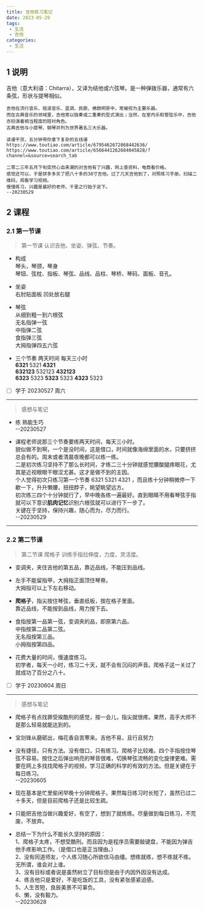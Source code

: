 ```yaml
---
title: 吉他练习笔记
date: 2023-05-29
tags:
 - 生活
 - 吉他
categories:
 - 生活
---
```


## 1 说明

吉他（意大利语：Chitarra），又译为结他或六弦琴。是一种弹拨乐器，通常有六条弦，形状与提琴相似。

```
吉他在流行音乐、摇滚音乐、蓝调、民歌、佛朗明哥中，常被视为主要乐器。
而在古典音乐的领域里，吉他常以独奏或二重奏的型式演出；当然，在室内乐和管弦乐中，吉他亦扮演着相当程度的陪衬角色。
古典吉他与小提琴、钢琴并列为世界著名三大乐器。
```

```
读谱干货，五分钟带你拿下复杂的五线谱
https://www.toutiao.com/article/6795462672868442636/
https://www.toutiao.com/article/6566441262684045828/?channel=&source=search_tab

```

```
二零二三年五月下旬突然心血来潮的对吉他有了兴趣，网上查资料，电商看价格。
感觉还可以，于是拼多多买了把八十多的38寸吉他。过了几天吉他到了，对照练习手册，扫描二维码，观看学习视频。
慢慢练习，兴趣是最好的老师，千里之行始于足下。
--20230529

```

## 2 课程

### 2.1 第一节课

> 第一节课  认识吉他、坐姿、弹弦、节奏。   

- 构成 <br/>
琴头，琴颈，琴身 <br/>
琴钮、弦枕、指板、琴弦、品线、品柱、琴桥、琴码、面板、音孔。 <br/>

- 坐姿 <br/>
右肘贴面板 凹处放右腿 <br/>

- 琴弦 <br/>
从细到粗一到六根弦 <br/>
无名指弹一弦 <br/>
中指弹二弦 <br/>
食指弹三弦 <br/>
大拇指弹四五六弦 <br/>

- 三个节奏  两天时间  每天三小时 <br/>
**6321** 5321 **4321** <br/>
**632123** 532123 **432123** <br/>
**6323** 5323 **5323** 5323 **4323** 5323 <br/>

- [ ] 学于 20230527 周六

--- 

> 感想与笔记

- 练 熟能生巧 <br/>
--20230527

- 课程老师说那三个节奏要练两天时间，每天三小时。 <br/>
貌似做不到啊，一个是没时间，这是借口，时间就像海绵里面的水，只要挤挤总会有的。周末或者清晨夜晚都可以练一练。 <br/>
二是初次练习坚持不了那么长时间，才练二三十分钟就感觉腰酸腿疼眼花，尤其是近视眼眼干眼涩尤甚。这才是做不到的主因。 <br/>
个人觉得初次只练习第一个节奏 6321 5321 4321 ，而且练十分钟稍微停一下歇一下，升升懒腰，扭扭脖子，眺望眺望远方。 <br/>
初次练三四个十分钟就行了，早中晚各练一遍最好。直到眼睛不用看琴弦手指就可以下意识**肌肉记忆**识别六根弦就可以进行下一步了。 <br/>
关键在于坚持，保持兴趣，随心而为，尽力而行。 <br/>
--20230529 <br/>

---

### 2.2 第二节课

> 第二节课   爬格子 训练手指拉伸度，力度，灵活度。

- 变调夹，夹住吉他的第五品，靠近品线，不能压到品线。  <br/>

- 左手不能留指甲，大拇指正面顶住琴脊。 <br/>
大拇指可以上下左右移动。

- **爬格子**，指尖按住琴弦，垂直纸板，按在格子里面。  <br/>
靠近品线，不能按到品线，用力按下去。

- 食指按第一品第一弦，变调夹的品，即原第六品。  <br/>
中指按第二品第二弦。  <br/>
无名指按第三品。 <br/>
小拇指按第四品。  <br/>

- 花费大量的时间，慢速度练习。 <br/>
初学者，每天一小时，练习二十天，就不会有沉闷的声音。爬格子这一关过了就成功了百分之八十。

- [ ] 学于 20230604 周日

---

> 感想与笔记

- 爬格子有点找罪受挨酷刑的感觉，按一会儿，指尖就很疼。果然，高手大师不是那么轻易就能达到的。 <br/>
- 宝剑锋从磨砺出，梅花香自苦寒来。吉他不易，且行且努力 <br/>
- 没有捷径，只有方法。没有借口，只有练习。爬格子比较难。四个手指按住琴弦不容易。按住之后弹出响亮的琴音很难，切换琴弦流畅的变化旋律更难。需要在网上多找找爬格子的视频，学习正确的科学的有效的方法。但是关键在于每日练习。 <br/>
--20230605 <br/>


- 现在基本是忙里偷闲早晚十分钟爬格子。果然每日练习时长短了，虽然已过二十多天，但是目前爬格子还是比较生疏。
- 只能把吉他当做兴趣爱好，有空了，想到了就练练。尽量做到每日练习，不荒废，不放弃。
- 总结一下为什么不能长久坚持的原因：  <br/>
1、爬格子太疼，不想受酷刑。而且因为是程序员需要敲键盘，不能因为弹吉他手疼影响工作。（是借口也是正当理由。）  <br/>
2、没有同道师友，个人练习随心所欲信马由缰。想练就练，想不练就不练。无所谓，谁会对上谁。  <br/>
3、没有目标或者说是虽然树立了目标但是由于内因外因没有达成。  <br/>
4、练吉他只是爱好，不是吃饭的工具，没有紧张感紧迫感。  <br/>
5、人生苦短，良辰美景不可辜负。  <br/>
6、懒，没有毅力。  <br/>
--20230628 <br/>


